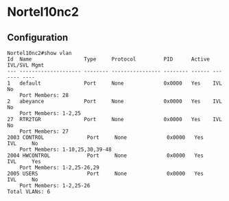 # Nortel10nc2

## Configuration

	
	Nortel10nc2#show vlan
	Id  Name                 Type     Protocol         PID      Active IVL/SVL Mgmt
	--- -------------------- -------- ---------------- -------- ------ ------- ----
	1   default              Port     None             0x0000   Yes    IVL     No
		Port Members: 28
	2   abeyance             Port     None             0x0000   Yes    IVL     No
		Port Members: 1-2,25
	27  RTR2TGR              Port     None             0x0000   Yes    IVL     No
		Port Members: 27
	2003 CONTROL              Port     None             0x0000   Yes    IVL     No
		Port Members: 1-10,25,30,39-48
	2004 HWCONTROL            Port     None             0x0000   Yes    IVL     Yes
		Port Members: 1-2,25-26,29
	2005 USERS                Port     None             0x0000   Yes    IVL     No
		Port Members: 1-2,25-26
	Total VLANs: 6
	